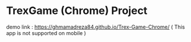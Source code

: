 # TrexGame (Chrome) Project
demo link : https://ghmamadreza84.github.io/Trex-Game-Chrome/
( This app is not supported on mobile )
